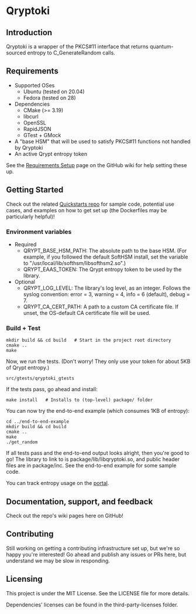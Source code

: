 # Qryptoki

## Introduction

Qryptoki is a wrapper of the PKCS#11 interface that returns quantum-sourced entropy to C_GenerateRandom calls.

## Requirements
  * Supported OSes
    * Ubuntu (tested on 20.04)
    * Fedora (tested on 28)
  * Dependencies
    * CMake (>= 3.19)
    * libcurl
    * OpenSSL
    * RapidJSON
    * GTest + GMock
  * A "base HSM" that will be used to satisfy PKCS#11 functions not handled by Qryptoki
  * An active Qrypt entropy token

See the [Requirements Setup](../../wiki/Requirements-Setup) page on the GitHub wiki for help setting these up.

## Getting Started

Check out the related [Quickstarts repo](https://github.com/QryptInc/Qrypt-PKCS-11-Quickstart) for sample code, potential use cases, and examples on how to get set up (the Dockerfiles may be particularly helpful)!

### Environment variables
  * Required
    * QRYPT_BASE_HSM_PATH: The absolute path to the base HSM. (For example, if you followed the default SoftHSM install, set the variable to "/usr/local/lib/softhsm/libsofthsm2.so".)
    * QRYPT_EAAS_TOKEN: The Qrypt entropy token to be used by the library.
  * Optional
    * QRYPT_LOG_LEVEL: The library's log level, as an integer. Follows the syslog convention: error = 3, warning = 4, info = 6 (default), debug = 7.
    * QRYPT_CA_CERT_PATH: A path to a custom CA certificate file. If unset, the OS-default CA certificate file will be used.

### Build + Test

```
mkdir build && cd build   # Start in the project root directory
cmake ..
make
```

Now, we run the tests. (Don't worry! They only use your token for about 5KB of Qrypt entropy.)
```
src/gtests/qryptoki_gtests
```

If the tests pass, go ahead and install:
```
make install   # Installs to (top-level) package/ folder
```

You can now try the end-to-end example (which consumes 1KB of entropy):
```
cd ../end-to-end-example
mkdir build && cd build
cmake ..
make
./get_random
```

If all tests pass and the end-to-end output looks alright, then you're good to go! The library to link to is package/lib/libqryptoki.so, and public header files are in package/inc. See the end-to-end example for some sample code.

You can track entropy usage on the [portal](https://portal.qrypt.com/).

## Documentation, support, and feedback

Check out the repo's wiki pages here on GitHub!

## Contributing

Still working on getting a contributing infrastructure set up, but we're so happy you're interested! Go ahead and publish any issues or PRs here, but understand we may be slow in responding.

## Licensing

This project is under the MIT License. See the LICENSE file for more details.

Dependencies' licenses can be found in the third-party-licenses folder.
